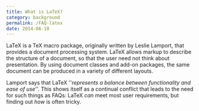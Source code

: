 ```yaml
---
title: What is LaTeX?
category: background
permalink: /FAQ-latex
date: 2014-06-10
---
```


LaTeX is a TeX macro package, originally written by Leslie Lamport, that
provides a document processing system.  LaTeX allows markup to
describe the structure of a document, so that the user
need not think about presentation. By using document classes and
add-on packages, the same document can be produced in a variety of
different layouts.

Lamport says that LaTeX
''_represents a balance between functionality and ease of use_''.
This shows itself as a continual conflict that leads to
the need for such things as FAQs: LaTeX _can_ 
meet most user requirements, but finding out _how_ is often
tricky.


